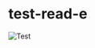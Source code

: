 # test-read-e
![Test]([https://picsum.photos/200/300](https://picsum.photos/200/300)https://picsum.photos/200/300)
